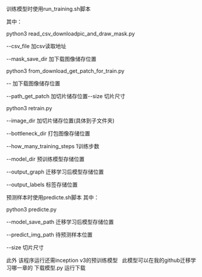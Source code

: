 训练模型时使用run_training.sh脚本

其中：

python3 read_csv_downloadpic_and_draw_mask.py

--csv_file 加csv读取地址

--mask_save_dir 加下载图像储存位置 


python3 from_download_get_patch_for_train.py 

-- 加下载图像储存位置  

--path_get_patch 加切片储存位置--size 切片尺寸

python3 retrain.py

--image_dir 加切片储存位置(具体到子文件夹) 

--bottleneck_dir 打包图像存储位置 

--how_many_training_steps 1训练步数  

--model_dir 预训练模型存储位置 

--output_graph 迁移学习后模型存储位置 

--output_labels 标签存储位置

预测样本时使用predicte.sh脚本
其中：

python3 predicte.py 

--model_save_path 迁移学习后模型存储位置 

--predict_img_path 待预测样本位置 

--size 切片尺寸

此外 该程序运行还需inception v3的预训练模型  
此模型可以在我的github迁移学习哪一章的 下载模型.py 运行下载
